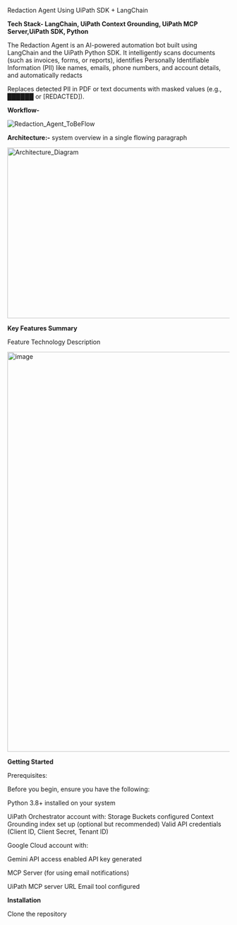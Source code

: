 Redaction Agent Using UiPath SDK + LangChain 

**Tech Stack- LangChain, UiPath Context Grounding, UiPath MCP Server,UiPath SDK, Python**

The Redaction Agent is an AI-powered automation bot built using LangChain and the UiPath Python SDK.
It intelligently scans documents (such as invoices, forms, or reports), identifies Personally Identifiable Information (PII) like names, emails, phone numbers, and account details, and automatically redacts

Replaces detected PII in PDF or text documents with masked values (e.g., ██████ or [REDACTED]).

**Workflow-** 

![Redaction_Agent_ToBeFlow](https://github.com/user-attachments/assets/567cf01e-6b38-4ccf-9c2f-37dc0e4da70b)

**Architecture:-** system overview in a single flowing paragraph

<img width="539" height="386" alt="Architecture_Diagram" src="https://github.com/user-attachments/assets/dceb7504-2c1e-483e-917f-637ba616beae" />

**Key Features Summary**		
		
Feature	Technology	Description

<img width="1026" height="904" alt="image" src="https://github.com/user-attachments/assets/83650395-25b0-4469-9e9b-28ad1236c46f" />

**Getting Started**

Prerequisites:

Before you begin, ensure you have the following:

  Python 3.8+ installed on your system
  
UiPath Orchestrator account with:
  Storage Buckets configured
  Context Grounding index set up (optional but recommended)
  Valid API credentials (Client ID, Client Secret, Tenant ID)

Google Cloud account with:

  Gemini API access enabled
  API key generated

MCP Server (for using email notifications)

  UiPath MCP server URL
  Email tool configured

**Installation**

Clone the repository

